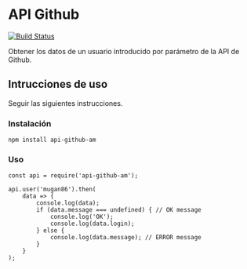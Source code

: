 # API Github
[![Build Status](https://travis-ci.org/amldev/api-github.svg?branch=master)](https://travis-ci.org/amldev/api-github)

Obtener los datos de un usuario introducido por parámetro de la API de Github.

## Intrucciones de uso
Seguir las siguientes instrucciones.

### Instalación

```
npm install api-github-am
```

### Uso

```
const api = require('api-github-am');

api.user('mugan86').then(
    data => {
        console.log(data);
        if (data.message === undefined) { // OK message
            console.log('OK');
            console.log(data.login);
        } else {
            console.log(data.message); // ERROR message
        }
    }
);
```